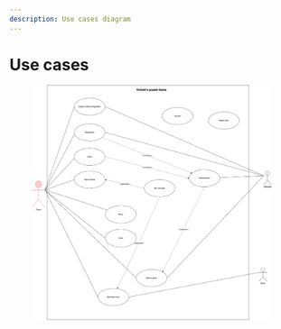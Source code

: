 ```yaml
---
description: Use cases diagram
---
```


# Use cases

<figure><img src=".gitbook/assets/Progetto Klotski-Use Case Diagram.drawio.png" alt="Use cases diagram"><figcaption></figcaption></figure>
